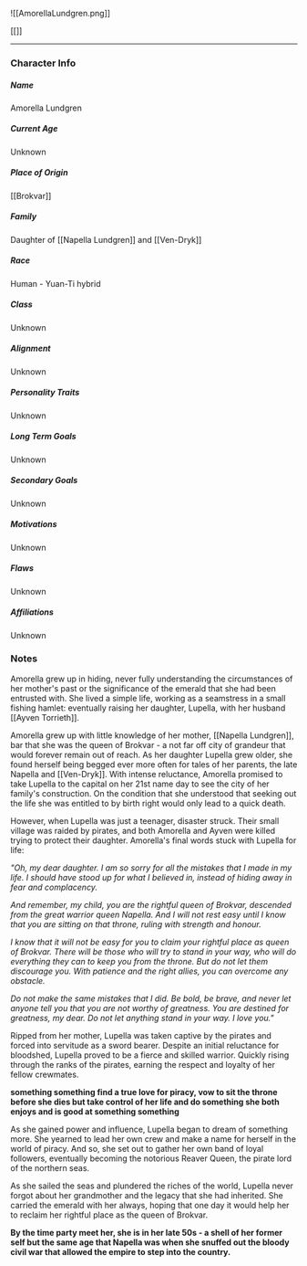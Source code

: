 ![[AmorellaLundgren.png]]

[[]]

---
### Character Info

##### Name 
Amorella Lundgren 

##### Current Age
Unknown

##### Place of Origin
[[Brokvar]]

##### Family
Daughter of [[Napella Lundgren]] and [[Ven-Dryk]]

##### Race
Human - Yuan-Ti hybrid

##### Class
Unknown

##### Alignment
Unknown

##### Personality Traits
Unknown

##### Long Term Goals
Unknown

##### Secondary Goals
Unknown

##### Motivations
Unknown

##### Flaws
Unknown

##### Affiliations
Unknown

### Notes

Amorella grew up in hiding, never fully understanding the circumstances of her mother's past or the significance of the emerald that she had been entrusted with. She lived a simple life, working as a seamstress in a small fishing hamlet: eventually raising her daughter, Lupella, with her husband [[Ayven Torrieth]]. 

Amorella grew up with little knowledge of her mother, [[Napella Lundgren]], bar that she was the queen of Brokvar - a not far off city of grandeur that would forever remain out of reach. As her daughter Lupella grew older, she found herself being begged ever more often for tales of her parents, the late Napella and [[Ven-Dryk]]. With intense reluctance, Amorella promised to take Lupella to the capital on her 21st name day to see the city of her family's construction. On the condition that she understood that seeking out the life she was entitled to by birth right would only lead to a quick death. 

However, when Lupella was just a teenager, disaster struck. Their small village was raided by pirates, and both Amorella and Ayven were killed trying to protect their daughter. Amorella's final words stuck with Lupella for life: 

*"Oh, my dear daughter. I am so sorry for all the mistakes that I made in my life. I should have stood up for what I believed in, instead of hiding away in fear and complacency.*

*And remember, my child, you are the rightful queen of Brokvar, descended from the great warrior queen Napella. And I will not rest easy until I know that you are sitting on that throne, ruling with strength and honour.*

*I know that it will not be easy for you to claim your rightful place as queen of Brokvar. There will be those who will try to stand in your way, who will do everything they can to keep you from the throne. But do not let them discourage you. With patience and the right allies, you can overcome any obstacle.*

*Do not make the same mistakes that I did. Be bold, be brave, and never let anyone tell you that you are not worthy of greatness. You are destined for greatness, my dear. Do not let anything stand in your way. I love you."*

Ripped from her mother, Lupella was taken captive by the pirates and forced into servitude as a sword bearer. Despite an initial reluctance for bloodshed, Lupella proved to be a fierce and skilled warrior. Quickly rising through the ranks of the pirates, earning the respect and loyalty of her fellow crewmates.

**something something find a true love for piracy, vow to sit the throne before she dies but take control of her life and do something she both enjoys and is good at something something**

As she gained power and influence, Lupella began to dream of something more. She yearned to lead her own crew and make a name for herself in the world of piracy. And so, she set out to gather her own band of loyal followers, eventually becoming the notorious Reaver Queen, the pirate lord of the northern seas.

As she sailed the seas and plundered the riches of the world, Lupella never forgot about her grandmother and the legacy that she had inherited. She carried the emerald with her always, hoping that one day it would help her to reclaim her rightful place as the queen of Brokvar.

**By the time party meet her, she is in her late 50s - a shell of her former self but the same age that Napella was when she snuffed out the bloody civil war that allowed the empire to step into the country.**